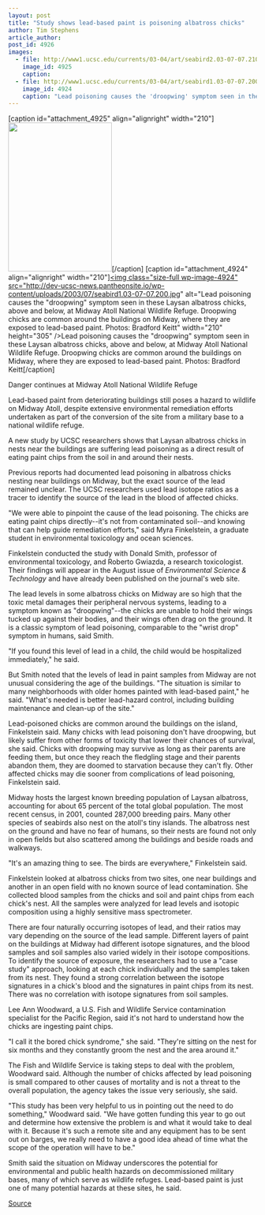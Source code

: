 ```yaml
---
layout: post
title: "Study shows lead-based paint is poisoning albatross chicks"
author: Tim Stephens
article_author: 
post_id: 4926
images:
  - file: http://www1.ucsc.edu/currents/03-04/art/seabird2.03-07-07.210.jpg
    image_id: 4925
    caption: 
  - file: http://www1.ucsc.edu/currents/03-04/art/seabird1.03-07-07.200.jpg
    image_id: 4924
    caption: "Lead poisoning causes the 'droopwing' symptom seen in these Laysan albatross chicks, above and below, at Midway Atoll National Wildlife Refuge. Droopwing chicks are common around the buildings on Midway, where they are exposed to lead-based paint. Photos: Bradford Keitt"
---
```


[caption id="attachment_4925" align="alignright" width="210"]<a href="http://dev-ucsc-news.pantheonsite.io/wp-content/uploads/2003/07/seabird2.03-07-07.210.jpg"><img class="size-full wp-image-4925" src="http://dev-ucsc-news.pantheonsite.io/wp-content/uploads/2003/07/seabird2.03-07-07.210.jpg" alt="" width="210" height="302" /></a>[/caption]
[caption id="attachment_4924" align="alignright" width="210"]<a href="http://dev-ucsc-news.pantheonsite.io/wp-content/uploads/2003/07/seabird1.03-07-07.200.jpg"><img class="size-full wp-image-4924" src="http://dev-ucsc-news.pantheonsite.io/wp-content/uploads/2003/07/seabird1.03-07-07.200.jpg" alt="Lead poisoning causes the "droopwing" symptom seen in these Laysan albatross chicks, above and below, at Midway Atoll National Wildlife Refuge. Droopwing chicks are common around the buildings on Midway, where they are exposed to lead-based paint. Photos: Bradford Keitt" width="210" height="305" /></a>Lead poisoning causes the "droopwing" symptom seen in these Laysan albatross chicks, above and below, at Midway Atoll National Wildlife Refuge. Droopwing chicks are common around the buildings on Midway, where they are exposed to lead-based paint. Photos: Bradford Keitt[/caption]
<p class="sectionheadblack">
  Danger continues at Midway Atoll National Wildlife Refuge
</p>
<p>
  Lead-based paint from deteriorating buildings still poses a hazard to wildlife on Midway Atoll, despite extensive environmental remediation efforts undertaken as part of the conversion of the site from a military base to a national wildlife refuge.
</p>
<p>
  A new study by UCSC researchers shows that Laysan albatross chicks in nests near the buildings are suffering lead poisoning as a direct result of eating paint chips from the soil in and around their nests.<br>
</p>
<p>
  Previous reports had documented lead poisoning in albatross chicks nesting near buildings on Midway, but the exact source of the lead remained unclear. The UCSC researchers used lead isotope ratios as a tracer to identify the source of the lead in the blood of affected chicks.<br>
</p>
<p>
  "We were able to pinpoint the cause of the lead poisoning. The chicks are eating paint chips directly--it's not from contaminated soil--and knowing that can help guide remediation efforts," said Myra Finkelstein, a graduate student in environmental toxicology and ocean sciences.<br>
</p>
<p>
  Finkelstein conducted the study with Donald Smith, professor of environmental toxicology, and Roberto Gwiazda, a research toxicologist. Their findings will appear in the August issue of <i>Environmental Science &amp; Technology</i> and have already been published on the journal's web site.<br>
</p>
<p>
  The lead levels in some albatross chicks on Midway are so high that the toxic metal damages their peripheral nervous systems, leading to a symptom known as "droopwing"--the chicks are unable to hold their wings tucked up against their bodies, and their wings often drag on the ground. It is a classic symptom of lead poisoning, comparable to the "wrist drop" symptom in humans, said Smith.<br>
</p>
<p>
  "If you found this level of lead in a child, the child would be hospitalized immediately," he said.<br>
</p>
<p>
  But Smith noted that the levels of lead in paint samples from Midway are not unusual considering the age of the buildings. "The situation is similar to many neighborhoods with older homes painted with lead-based paint," he said. "What's needed is better lead-hazard control, including building maintenance and clean-up of the site."<br>
</p>
<p>
  Lead-poisoned chicks are common around the buildings on the island, Finkelstein said. Many chicks with lead poisoning don't have droopwing, but likely suffer from other forms of toxicity that lower their chances of survival, she said. Chicks with droopwing may survive as long as their parents are feeding them, but once they reach the fledgling stage and their parents abandon them, they are doomed to starvation because they can't fly. Other affected chicks may die sooner from complications of lead poisoning, Finkelstein said.<br>
</p>
<p>
  Midway hosts the largest known breeding population of Laysan albatross, accounting for about 65 percent of the total global population. The most recent census, in 2001, counted 287,000 breeding pairs. Many other species of seabirds also nest on the atoll's tiny islands. The albatross nest on the ground and have no fear of humans, so their nests are found not only in open fields but also scattered among the buildings and beside roads and walkways.<br>
</p>
<p>
  "It's an amazing thing to see. The birds are everywhere," Finkelstein said.<br>
</p>
<p>
  Finkelstein looked at albatross chicks from two sites, one near buildings and another in an open field with no known source of lead contamination. She collected blood samples from the chicks and soil and paint chips from each chick's nest. All the samples were analyzed for lead levels and isotopic composition using a highly sensitive mass spectrometer.<br>
</p>
<p>
  There are four naturally occurring isotopes of lead, and their ratios may vary depending on the source of the lead sample. Different layers of paint on the buildings at Midway had different isotope signatures, and the blood samples and soil samples also varied widely in their isotope compositions. To identify the source of exposure, the researchers had to use a "case study" approach, looking at each chick individually and the samples taken from its nest. They found a strong correlation between the isotope signatures in a chick's blood and the signatures in paint chips from its nest. There was no correlation with isotope signatures from soil samples.<br>
</p>
<p>
  Lee Ann Woodward, a U.S. Fish and Wildlife Service contamination specialist for the Pacific Region, said it's not hard to understand how the chicks are ingesting paint chips.<br>
</p>
<p>
  "I call it the bored chick syndrome," she said. "They're sitting on the nest for six months and they constantly groom the nest and the area around it."<br>
</p>
<p>
  The Fish and Wildlife Service is taking steps to deal with the problem, Woodward said. Although the number of chicks affected by lead poisoning is small compared to other causes of mortality and is not a threat to the overall population, the agency takes the issue very seriously, she said.<br>
</p>
<p>
  "This study has been very helpful to us in pointing out the need to do something," Woodward said. "We have gotten funding this year to go out and determine how extensive the problem is and what it would take to deal with it. Because it's such a remote site and any equipment has to be sent out on barges, we really need to have a good idea ahead of time what the scope of the operation will have to be."<br>
</p>
<p>
  Smith said the situation on Midway underscores the potential for environmental and public health hazards on decommissioned military bases, many of which serve as wildlife refuges. Lead-based paint is just one of many potential hazards at these sites, he said.<br>
</p>
<p><a href="http://www1.ucsc.edu/currents/03-04/07-07/lead.html" title="Permalink to lead">Source</a></p>
